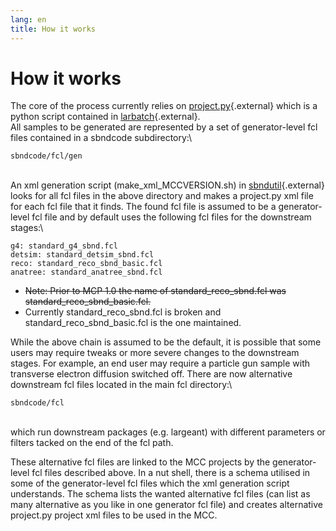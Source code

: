 ```yaml
---
lang: en
title: How it works
---
```




How it works
============================================

The core of the process currently relies on
[project.py](https://cdcvs.fnal.gov/redmine/projects/larbatch/repository/revisions/develop/entry/scripts/project.py){.external}
which is a python script contained in
[larbatch](https://cdcvs.fnal.gov/redmine/projects/larbatch/wiki/User_guide){.external}.\
All samples to be generated are represented by a set of generator-level
fcl files contained in a sbndcode subdirectory:\

    sbndcode/fcl/gen

\
An xml generation script (make\_xml\_MCCVERSION.sh) in
[sbndutil](https://cdcvs.fnal.gov/redmine/projects/sbndutil){.external}
looks for all fcl files in the above directory and makes a project.py
xml file for each fcl file that it finds. The found fcl file is assumed
to be a generator-level fcl file and by default uses the following fcl
files for the downstream stages:\

    g4: standard_g4_sbnd.fcl
    detsim: standard_detsim_sbnd.fcl
    reco: standard_reco_sbnd_basic.fcl
    anatree: standard_anatree_sbnd.fcl

-   ~~Note: Prior to MCP 1.0 the name of standard\_reco\_sbnd.fcl was
    standard\_reco\_sbnd\_basic.fcl.~~
-   Currently standard\_reco\_sbnd.fcl is broken and
    standard\_reco\_sbnd\_basic.fcl is the one maintained.

While the above chain is assumed to be the default, it is possible that
some users may require tweaks or more severe changes to the downstream
stages. For example, an end user may require a particle gun sample with
transverse electron diffusion switched off. There are now alternative
downstream fcl files located in the main fcl directory:\

    sbndcode/fcl

\
which run downstream packages (e.g. largeant) with different parameters
or filters tacked on the end of the fcl path.

These alternative fcl files are linked to the MCC projects by the
generator-level fcl files described above. In a nut shell, there is a
schema utilised in some of the generator-level fcl files which the xml
generation script understands. The schema lists the wanted alternative
fcl files (can list as many alternative as you like in one generator fcl
file) and creates alternative project.py project xml files to be used in
the MCC.
